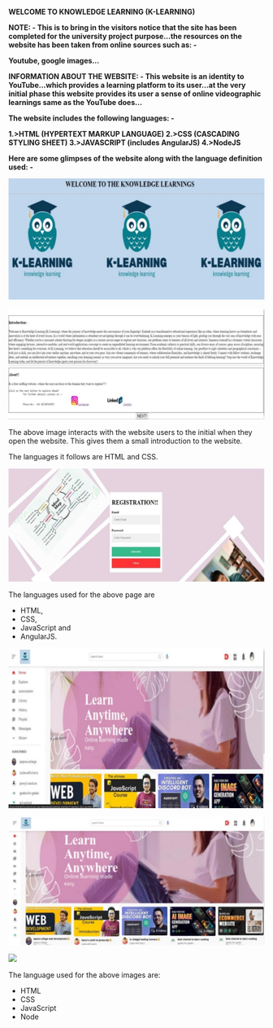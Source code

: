 **WELCOME TO KNOWLEDGE LEARNING (K-LEARNING)** 

**NOTE: - This is to bring in the visitors notice that the site has been completed for the university project purpose...the resources on the website has been taken from online sources such as: -**  

**Youtube, google images...** 

**INFORMATION ABOUT THE WEBSITE: - This website is an identity to YouTube...which provides a learning platform to its user...at the very initial phase this website provides its user a sense of online videographic learnings same as the YouTube does...** 

**The website includes the following languages: -** 

**1.>HTML (HYPERTEXT MARKUP LANGUAGE) 2.>CSS (CASCADING STYLING SHEET) 3.>JAVASCRIPT (includes AngularJS) 4.>NodeJS**  

**Here are some glimpses of the website along with the language definition used: -**

![](./readme-images/Aspose.Words.2303e8cf-e751-4284-8663-98b1f0ea64bf.001.jpeg)

![](./readme-images/Aspose.Words.2303e8cf-e751-4284-8663-98b1f0ea64bf.002.jpeg)

The above image interacts with the website users to the initial when they open the website. This gives them a small introduction to the website.  

The languages it follows are HTML and CSS. 

![](./readme-images/Aspose.Words.2303e8cf-e751-4284-8663-98b1f0ea64bf.003.jpeg)

The languages used for the above page are 

- HTML,  
- CSS, 
- JavaScript and 
- AngularJS. 

![](./readme-images/Aspose.Words.2303e8cf-e751-4284-8663-98b1f0ea64bf.004.jpeg)

![](./readme-images/Aspose.Words.2303e8cf-e751-4284-8663-98b1f0ea64bf.005.jpeg)

![](./readme-images/Aspose.Words.2303e8cf-e751-4284-8663-98b1f0ea64bf.006.png)

The language used for the above images are:  

- HTML 
- CSS 
- JavaScript 
- Node 
